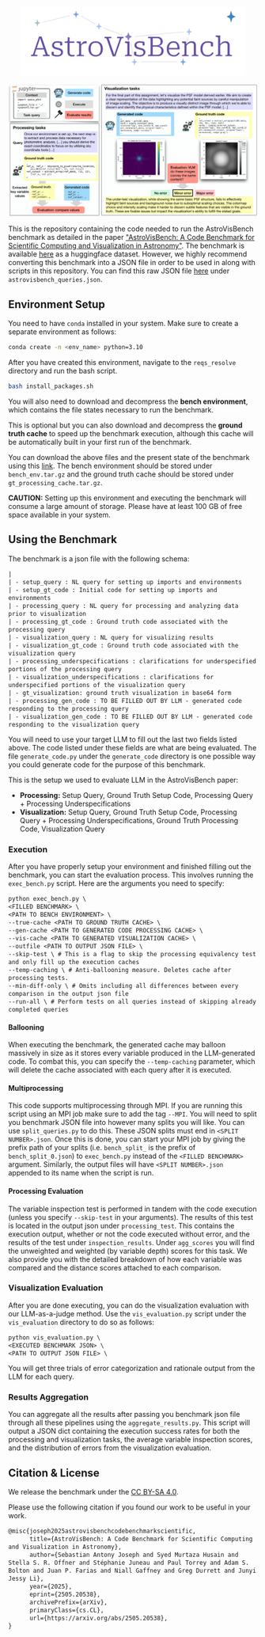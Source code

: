<p align="center">
  <a href="#">
    <img src="imgs/avb_logo.svg" style="height: 10em" alt="big dipper and polaris" />
  </a>
</p>


![AstroVisBench](imgs/overview-1.png)

This is the repository containing the code needed to run the AstroVisBench benchmark as detailed in the paper ["AstroVisBench: A Code Benchmark for Scientific Computing and Visualization in Astronomy"](https://arxiv.org/abs/2505.20538).
The benchmark is available [here](https://huggingface.co/datasets/sebajoe/AstroVisBench) as a huggingface dataset. However, we highly recommend converting this benchmark into a JSON file in order to be used in along with scripts in this repository. You can find this raw JSON file [here](https://utexas.box.com/s/2evj5cs3u2gqndvgc9sd66cmlggl9fg1) under `astrovisbench_queries.json`.

## Environment Setup

You need to have `conda` installed in your system. Make sure to create a separate environment as follows:

```bash
conda create -n <env_name> python=3.10
```

After you have created this environment, navigate to the `reqs_resolve` directory and run the bash script.

```bash
bash install_packages.sh
```

You will also need to download and decompress the **bench environment**, which contains the file states necessary to run the benchmark.

This is optional but you can also download and decompress the **ground truth cache** to speed up the benchmark execution, although this cache will be automatically built in your first run of the benchmark. 

You can download the above files and the present state of the benchmark using this [link](https://utexas.box.com/s/2evj5cs3u2gqndvgc9sd66cmlggl9fg1). The bench environment should be stored under `bench_env.tar.gz` and the ground truth cache should be stored under `gt_processing_cache.tar.gz`.

**CAUTION:** Setting up this environment and executing the benchmark will consume a large amount of storage. Please have at least 100 GB of free space available in your system.

## Using the Benchmark

The benchmark is a json file with the following schema:

```
|
| - setup_query : NL query for setting up imports and environments
| - setup_gt_code : Initial code for setting up imports and environments
| - processing_query : NL query for processing and analyzing data prior to visualization
| - processing_gt_code : Ground truth code associated with the processing query
| - visualization_query : NL query for visualizing results
| - visualization_gt_code : Ground truth code associated with the visualization query
| - processing_underspecifications : clarifications for underspecified portions of the processing query
| - visualization_underspecifications : clarifications for underspecified portions of the visualization query
| - gt_visualization: ground truth visualization in base64 form
| - processing_gen_code : TO BE FILLED OUT BY LLM - generated code responding to the processing query
| - visualization_gen_code : TO BE FILLED OUT BY LLM - generated code responding to the visualization query
```

You will need to use your target LLM to fill out the last two fields listed above. The code listed under these fields are what are being evaluated. The file `generate_code.py` under the `generate_code` directory is one possible way you could generate code for the purpose of this benchmark.

This is the setup we used to evaluate LLM in the AstroVisBench paper:
- **Processing:** Setup Query, Ground Truth Setup Code, Processing Query + Processing Underspecifications
- **Visualization:** Setup Query, Ground Truth Setup Code, Processing Query + Processing Underspecifications, Ground Truth Processing Code, Visualization Query

### Execution

After you have properly setup your environment and finished filling out the benchmark, you can start the evaluation process. This involves running the `exec_bench.py` script. Here are the arguments you need to specify:

```
python exec_bench.py \
<FILLED BENCHMARK> \
<PATH TO BENCH ENVIRONMENT> \
--true-cache <PATH TO GROUND TRUTH CACHE> \
--gen-cache <PATH TO GENERATED CODE PROCESSING CACHE> \
--vis-cache <PATH TO GENERATED VISUALIZATION CACHE> \
--outfile <PATH TO OUTPUT JSON FILE> \
--skip-test \ # This is a flag to skip the processing equivalency test and only fill up the execution caches
--temp-caching \ # Anti-ballooning measure. Deletes cache after processing tests.
--min-diff-only \ # Omits including all differences between every comparison in the output json file
--run-all \ # Perform tests on all queries instead of skipping already completed queries
```

#### Ballooning 

When executing the benchmark, the generated cache may balloon massively in size as it stores every variable produced in the LLM-generated code.
To combat this, you can specify the `--temp-caching` parameter, which will delete the cache associated with each query after it is executed.

#### Multiprocessing

This code supports multiprocessing through MPI. If you are running this script using an MPI job make sure to add the tag `--MPI`. You will need to split you benchmark JSON file into however many splits you will like. You can use `split_queries.py` to do this. These JSON splits must end in `<SPLIT NUMBER>.json`. Once this is done, you can start your MPI job by giving the prefix path of your splits (i.e. `bench_split_` is the prefix of `bench_split_0.json`) to `exec_bench.py` instead of the `<FILLED BENCHMARK>` argument. Similarly, the output files will have `<SPLIT NUMBER>.json` appended to its name when the script is run.

#### Processing Evaluation

The variable inspection test is performed in tandem with the code execution (unless you specify `--skip-test` in your arguments). The results of this test is located in the output json under `processing_test`. This contains the execution output, whether or not the code executed without error, and the results of the test under `inspection_results`. Under `agg_scores` you will find the unweighted and weighted (by variable depth) scores for this task. We also provide you with the detailed breakdown of how each variable was compared and the distance scores attached to each comparison. 

### Visualization Evaluation

After you are done executing, you can do the visualization evaluation with our LLM-as-a-judge method. Use the `vis_evaluation.py` script under the `vis_evaluation` directory to do so as follows:

```
python vis_evaluation.py \
<EXECUTED BENCHMARK JSON> \
<PATH TO OUTPUT JSON FILE> \
```

You will get three trials of error categorization and rationale output from the LLM for each query.  

### Results Aggregation

You can aggregate all the results after passing you benchmark json file through all these pipelines using the `aggregate_results.py`. This script will output a JSON dict containing the execution success rates for both the processing and visualization tasks, the average variable inspection scores, and the distribution of errors from the visualization evaluation.

## Citation & License

We release the benchmark under the [CC BY-SA 4.0](https://creativecommons.org/licenses/by-sa/4.0/deed.en).

Please use the following citation if you found our work to be useful in your work.

```
@misc{joseph2025astrovisbenchcodebenchmarkscientific,
      title={AstroVisBench: A Code Benchmark for Scientific Computing and Visualization in Astronomy}, 
      author={Sebastian Antony Joseph and Syed Murtaza Husain and Stella S. R. Offner and Stéphanie Juneau and Paul Torrey and Adam S. Bolton and Juan P. Farias and Niall Gaffney and Greg Durrett and Junyi Jessy Li},
      year={2025},
      eprint={2505.20538},
      archivePrefix={arXiv},
      primaryClass={cs.CL},
      url={https://arxiv.org/abs/2505.20538}, 
}
```
